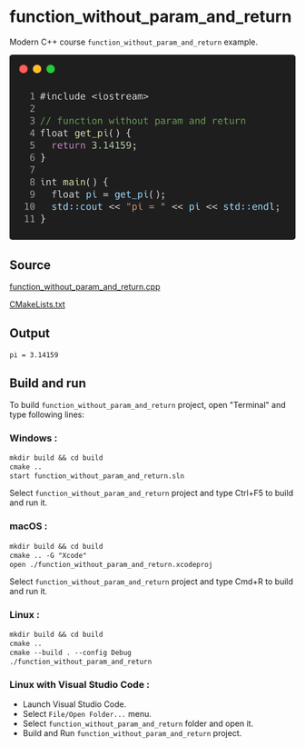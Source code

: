 # function_without_param_and_return

Modern C++ course `function_without_param_and_return` example.

![function_without_param_and_return](../../../docs/pictures/language_basics/function_without_param_and_return.png)

## Source

[function_without_param_and_return.cpp](function_without_param_and_return.cpp)

[CMakeLists.txt](CMakeLists.txt)

## Output

```
pi = 3.14159
```

## Build and run

To build `function_without_param_and_return` project, open "Terminal" and type following lines:

### Windows :

``` shell
mkdir build && cd build
cmake .. 
start function_without_param_and_return.sln
```

Select `function_without_param_and_return` project and type Ctrl+F5 to build and run it.

### macOS :

``` shell
mkdir build && cd build
cmake .. -G "Xcode"
open ./function_without_param_and_return.xcodeproj
```

Select `function_without_param_and_return` project and type Cmd+R to build and run it.

### Linux :

``` shell
mkdir build && cd build
cmake .. 
cmake --build . --config Debug
./function_without_param_and_return
```

### Linux with Visual Studio Code :

* Launch Visual Studio Code.
* Select `File/Open Folder...` menu.
* Select `function_without_param_and_return` folder and open it.
* Build and Run `function_without_param_and_return` project.
